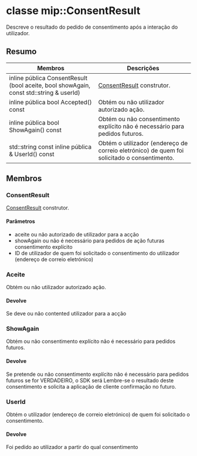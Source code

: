 # <a name="class-mipconsentresult"></a>classe mip::ConsentResult 
Descreve o resultado do pedido de consentimento após a interação do utilizador.
  
## <a name="summary"></a>Resumo
 Membros                        | Descrições                                
--------------------------------|---------------------------------------------
inline pública ConsentResult (bool aceite, bool showAgain, const std::string & userId)  |  [ConsentResult](#classmip_1_1_consent_result) construtor.
inline pública bool Accepted() const  |  Obtém ou não utilizador autorizado ação.
inline pública bool ShowAgain() const  |  Obtém ou não consentimento explícito não é necessário para pedidos futuros.
std::string const inline pública & UserId() const  |  Obtém o utilizador (endereço de correio eletrónico) de quem foi solicitado o consentimento.
  
## <a name="members"></a>Membros
  
### <a name="consentresult"></a>ConsentResult
[ConsentResult](#classmip_1_1_consent_result) construtor.
  
#### <a name="parameters"></a>Parâmetros
* aceite ou não autorizado de utilizador para a acção 
* showAgain ou não é necessário para pedidos de ação futuras consentimento explícito 
* ID de utilizador de quem foi solicitado o consentimento do utilizador (endereço de correio eletrónico)
  
### <a name="accepted"></a>Aceite
Obtém ou não utilizador autorizado ação.
  
#### <a name="returns"></a>Devolve
Se deve ou não contented utilizador para a acção
  
### <a name="showagain"></a>ShowAgain
Obtém ou não consentimento explícito não é necessário para pedidos futuros.
  
#### <a name="returns"></a>Devolve
Se pretende ou não consentimento explícito não é necessário para pedidos futuros se for VERDADEIRO, o SDK será Lembre-se o resultado deste consentimento e solicita a aplicação de cliente confirmação no futuro.
  
### <a name="userid"></a>UserId
Obtém o utilizador (endereço de correio eletrónico) de quem foi solicitado o consentimento.
  
#### <a name="returns"></a>Devolve
Foi pedido ao utilizador a partir do qual consentimento